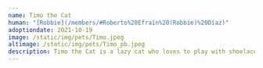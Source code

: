 ```yaml
---
name: Timo the Cat
human: "[Robbie](/members/#Roberto%20Efraín%20(Robbie)%20Díaz)"
adoptiondate: 2021-10-19
image: /static/img/pets/Timo.jpeg
altimage: /static/img/pets/Timo_pb.jpeg
description: Timo the Cat is a lazy cat who loves to play with shoelaces and toy mice.
---
```


